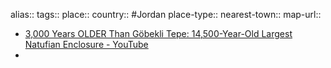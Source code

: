 alias::
tags::
place::
country:: #Jordan 
place-type::
nearest-town::
map-url::
- [3,000 Years OLDER Than Göbekli Tepe: 14,500-Year-Old Largest Natufian Enclosure - YouTube](https://www.youtube.com/watch?v=59VkitNYMko)
-